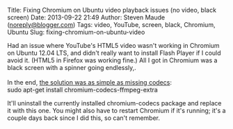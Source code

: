 Title: Fixing Chromium on Ubuntu video playback issues (no video, black screen)
Date: 2013-09-22 21:49
Author: Steven Maude (noreply@blogger.com)
Tags: video, YouTube, screen, black, Chromium, Ubuntu
Slug: fixing-chromium-on-ubuntu-video

Had an issue where YouTube's HTML5 video wasn't working in Chromium on
Ubuntu 12.04 LTS, and didn't really want to install Flash Player if I
could avoid it. (HTML5 in Firefox was working fine.) All I got in
Chromium was a black screen with a spinner going endlessly,.  
[  
](http://askubuntu.com/questions/331769/youtube-is-not-working)In the
end, [the solution was as simple as missing
codecs](http://askubuntu.com/questions/331769/youtube-is-not-working):  
<span style="background-color: #f3f3f3;"><span>sudo apt-get install
chromium-codecs-ffmpeg-extra</span></span>  
  
It'll uninstall the currently installed chromium-codecs package and
replace it with this one. You might also have to restart Chromium if
it's running; it's a couple days back since I did this, so can't
remember.
